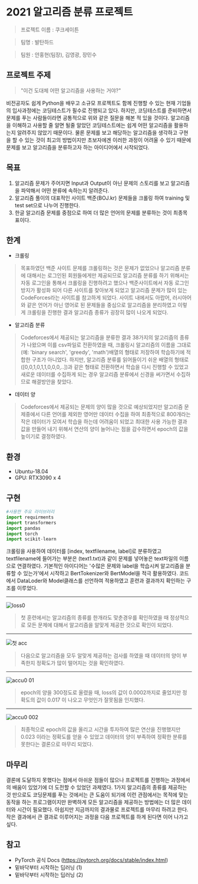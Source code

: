 # 2021 알고리즘 분류 프로젝트
> 프로젝트 이름 : 쿠크세이튼

> 팀명 : 발탄하드

> 팀원 : 안홍현(팀장), 김영광, 장민수

## 프로젝트 주제
> "이건 도대체 어떤 알고리즘을 사용하는 거야?"

비전공자도 쉽게 Python을 배우고 소규모 프로젝트도 함께 진행할 수 있는 현재 기업들의 입사과정에는 코딩테스트가 필수로 진행되고 있다. 하지만, 코딩테스트를 준비하면서 문제를 푸는 사람들이라면
공통적으로 위와 같은 질문을 해본 적 있을 것이다. 알고리즘을 이해하고 사용할 줄 알면 될줄 알았던 코딩테스트에는 쉽게 어떤 알고리즘을 활용하는지 알려주지 않았기 때문이다. 물론 문제를 보고
해당하는 알고리즘을 생각하고 구현을 할 수 있는 것이 최고의 방법이지만 초보자에겐 이러한 과정이 어려울 수 있기 때문에 문제를 보고 알고리즘을 분류하고자 하는 아이디어에서 시작되었다.

## 목표
1. 알고리즘 문제가 주어지면 Input과 Output이 아닌 문제의 스토리를 보고 알고리즘을 파악해서 어떤 분류에 속하는지 알려준다.
2. 알고리즘 풀이의 대표적인 사이트 백준(BOJ.kr) 문제들을 크롤링 하여 training 및 test set으로 나누어 진행한다.
3. 한글 알고리즘 문제를 중점으로 하여 더 많은 언어의 문제를 분류하는 것이 최종목표이다.

## 한계
* 크롤링
> 목표하였던 백준 사이트 문제를 크롤링하는 것은 문제가 없었으나 알고리즘 분류에 대해서는 로그인된 회원들에게만 제공되므로 알고리즘 분류를 하기 위해서는 자동 로그인을 통해서 크롤링을 진행하려고 했으나
백준사이트에서 자동 로그인 방지가 활성화 되어 다른 사이트를 찾아보게 되었고 알고리즘 문제가 많이 있는 CodeForces라는 사이트를 참고하게 되었다. 사이트 내에서도 아랍어, 러시아어와 같은 언어가 아닌 영어로 된 문제들을 중심으로
알고리즘을 분리하였고 이렇게 크롤링을 진행한 결과 알고리즘 종류가 굉장히 많이 나오게 되었다.

* 알고리즘 분류
> Codeforces에서 제공되는 알고리즘을 분류한 결과 38가지의 알고리즘의 종류가 나왔으며 이를 csv파일로 전환하였을 때, 크롤링시 알고리즘의 이름을 그대로(예: 'binary search', 'greedy', 'math')배열의
형태로 저장하여 학습하기에 적합한 구조가 아니었다. 하지만, 알고리즘 분류를 읽어들이기 쉬운 배열의 형태로([0,0,1,0,1,1,0,0,0,..])과 같은 형태로 전환하면서 학습을 다시 진행할 수 있었고 새로운 데이터를
수집하게 되는 경우 알고리즘 분류에서 신경을 써가면서 수집하므로 해결방안을 찾았다.

* 데이터 양
> Codeforces에서 제공되는 문제의 양이 많을 것으로 예상되었지만 알고리즘 문제중에서 다른 언어를 제외한 영어만 데이터 수집을 하여 최종적으로 800개라는 작은 데이터가 모여서 학습을 하는데 어려움이 되었고
최대한 사용 가능한 결과값을 만들어 내기 위해서 연산의 양이 늘어나는 점을 감수하면서 epoch의 값을 높이기로 결정하였다.

## 환경
* Ubuntu-18.04
* GPU: RTX3090 x 4

## 구현
```python
#사용한 주요 라이브러리
import requirments
import transformers
import pandas
import torch
import scikit-learn
```
크롤링을 사용하여 데이터를 [index, textfilename, label]로 분류하였고 textfilename에 들어가는 부분은 (text1.txt)과 같이 문제를 넣어놓은 text파일의 이름으로 연결하였다.
기본적인 아이디어는 '수많은 문제와 label을 학습시켜 알고리즘을 분류할 수 있는가'에서 시작하고 BertTokenizer와 BertModel을 적극 활용하였다.
코드에서 DataLoder와 Model클래스를 선언하여 적용하였고 훈련과 결과까지 확인하는 구조를 이루었다.

-------
![loss0](https://user-images.githubusercontent.com/68093714/121980889-b7287500-cdc7-11eb-8d1c-eb77f2fafca7.png)
> 첫 훈련에서는 알고리즘의 종류를 한개라도 맞춘경우를 확인하였을 때 정상적으로 모든 문제에 대해서 알고리즘을 알맞게 제공한 것으로 확인이 되었다.
--------
![첫 acc](https://user-images.githubusercontent.com/68093714/121980930-c90a1800-cdc7-11eb-8570-1a6ca1ce67d6.png)
> 다음으로 알고리즘을 모두 알맞게 제공하는 검사를 하였을 때 데이터의 양이 부족한지 정확도가 많이 떨어지는 것을 확인하였다.
-------
![accu0 01](https://user-images.githubusercontent.com/68093714/121980961-d7583400-cdc7-11eb-8fbc-93f24320681c.png)
> epoch의 양을 300정도로 올렸을 때, loss의 값이 0.0002까지로 줄었지만 정확도의 값이 0.017 이 나오고 무엇인가 잘못됨을 인지했다.
-------
![accu0 002](https://user-images.githubusercontent.com/68093714/121980981-dcb57e80-cdc7-11eb-8603-567b52d2e71e.png)
> 최종적으로 epoch의 값을 올리고 시간을 투자하여 많은 연산을 진행했지만 0.023 이라는 정확도를 얻을 수 있었고 데이터의 양이 부족하여 정확한 분류를 못한다는 결론으로 마무리 되었다.


## 마무리
결론에 도달하지 못했다는 점에서 아쉬운 점들이 많으나 프로젝트를 진행하는 과정에서의 배움이 있었기에 더 도전할 수 있었던 과제였다. 1가지 알고리즘의 종류를 제공하는 것 만으로도 코딩문제를 푸는 것에서는 큰 도움이 되기에 이런 관점에서는 목적에 맞는 동작을 하는 프로그램이지만 완벽하게 모든 알고리즘을 제공하는 방법에는 더 많은 데이터와 시간이 필요했다. 아쉽지만 지금까지의 결과물로 프로젝트를 마무리 하려고 한다. 작은 결과에서 큰 결과로 이루어지는 과정을 다음 프로젝트를 하게 된다면 이어 나가고 싶다.

## 참고
* PyTorch 공식 Docs (https://pytorch.org/docs/stable/index.html)
* 밑바닥부터 시작하는 딥러닝 (1)
* 밑바닥부터 시작하는 딥러닝 (2)
